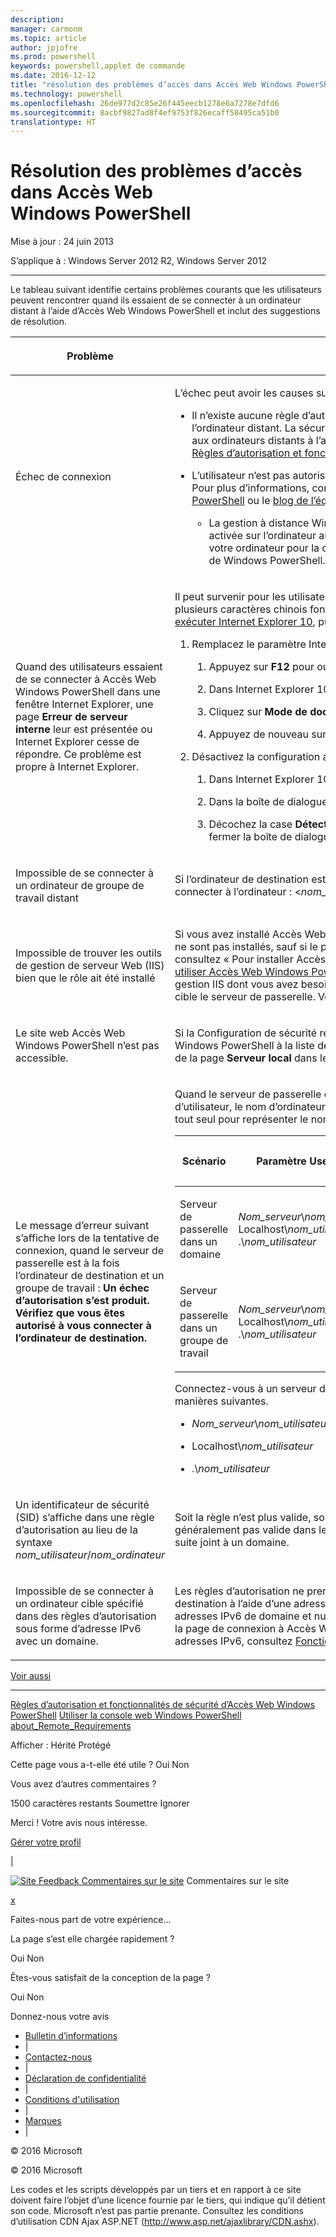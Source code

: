 ```yaml
---
description: 
manager: carmonm
ms.topic: article
author: jpjofre
ms.prod: powershell
keywords: powershell,applet de commande
ms.date: 2016-12-12
title: "résolution des problèmes d’accès dans Accès Web Windows PowerShell"
ms.technology: powershell
ms.openlocfilehash: 26de977d2c85e26f445eecb1278e6a7278e7dfd6
ms.sourcegitcommit: 8acbf9827ad8f4ef9753f826ecaff58495ca51b0
translationtype: HT
---
```

#  <a name="troubleshooting-access-problems-in-windows-powershell-web-access"></a>Résolution des problèmes d’accès dans Accès Web Windows PowerShell

Mise à jour : 24 juin 2013

S’applique à : Windows Server 2012 R2, Windows Server 2012

<a href="" id="BKMK_trouble"></a>

------------------------------------------------------------------------

Le tableau suivant identifie certains problèmes courants que les utilisateurs peuvent rencontrer quand ils essaient de se connecter à un ordinateur distant à l’aide d’Accès Web Windows PowerShell et inclut des suggestions de résolution.

<table>
<colgroup>
<col width="50%" />
<col width="50%" />
</colgroup>
<thead>
<tr class="header">
<th><p>Problème</p></th>
<th><p>Cause possible et solution</p></th>
</tr>
</thead>
<tbody>
<tr class="odd">
<td><p>Échec de connexion</p></td>
<td><p>L’échec peut avoir les causes suivantes.</p>
<ul>
<li><p>Il n’existe aucune règle d’autorisation qui autorise l’utilisateur à accéder à l’ordinateur, ni configuration de session spécifique sur l’ordinateur distant. La sécurité d’Accès Web Windows PowerShell est restrictive ; les utilisateurs doivent recevoir un accès explicite aux ordinateurs distants à l’aide de règles d’autorisation. Pour plus d’informations sur la création de règles d’autorisation, consultez <a href="https://technet.microsoft.com/en-us/library/dn282394(v=ws.11).aspx">Règles d’autorisation et fonctionnalités de sécurité d’Accès Web Windows PowerShell</a> dans ce guide.</p></li>
<li><p>L’utilisateur n’est pas autorisé à accéder à l’ordinateur de destination. Cet accès est déterminé par des listes de contrôle d’accès. Pour plus d’informations, consultez « Connexion à Accès Web Windows PowerShell » dans <a href="https://technet.microsoft.com/en-us/library/hh831417(v=ws.11).aspx">Utiliser la console web Windows PowerShell</a> ou le <a href="https://msdn.microsoft.com/library/windows/desktop/ee706585.aspx">blog de l’équipe Windows PowerShell</a>.</p>
<ul>
<li><p>La gestion à distance Windows PowerShell n’est peut-être pas activée sur l’ordinateur de destination. Vérifiez qu’elle est activée sur l’ordinateur auquel l’utilisateur essaie de se connecter. Pour plus d’informations, consultez « Comment configurer votre ordinateur pour la communication à distance » dans <a href="https://technet.microsoft.com/library/dd315349.aspx">about_Remote_Requirements</a> dans les rubriques d’aide conceptuelle de Windows PowerShell.</p></li>
</ul></li>
</ul></td>
</tr>
<tr class="even">
<td><p>Quand des utilisateurs essaient de se connecter à Accès Web Windows PowerShell dans une fenêtre Internet Explorer, une page <strong>Erreur de serveur interne</strong> leur est présentée ou Internet Explorer cesse de répondre. Ce problème est propre à Internet Explorer.</p></td>
<td><p>Il peut survenir pour les utilisateurs qui se sont connectés avec un nom de domaine contenant des caractères chinois ou si un ou plusieurs caractères chinois font partie du nom du serveur de passerelle. Pour contourner ce problème, l’utilisateur doit <a href="http://ie.microsoft.com/testdrive/info/downloads/Default.html">installer et exécuter Internet Explorer 10</a>, puis effectuer les étapes suivantes.</p>
<ol>
<li><p>Remplacez le paramètre Internet Explorer <strong>Mode de document</strong> par <strong>Normes Internet Explorer 10</strong>.</p>
<ol>
<li><p>Appuyez sur <strong>F12</strong> pour ouvrir la console Outils de développement.</p></li>
<li><p>Dans Internet Explorer 10, cliquez sur <strong>Mode navigateur</strong>, puis sélectionnez <strong>Internet Explorer 10</strong>.</p></li>
<li><p>Cliquez sur <strong>Mode de document</strong>, puis sur <strong>Normes Internet Explorer 10</strong>.</p></li>
<li><p>Appuyez de nouveau sur <strong>F12</strong> pour fermer la console Outils de développement.</p></li>
</ol></li>
<li><p>Désactivez la configuration automatique du proxy.</p>
<ol>
<li><p>Dans Internet Explorer 10, cliquez sur <strong>Outils</strong>, puis sur <strong>Options Internet</strong>.</p></li>
<li><p>Dans la boîte de dialogue <strong>Options Internet</strong>, sous l’onglet <strong>Connexions</strong>, cliquez sur <strong>Paramètres réseau</strong>.</p></li>
<li><p>Décochez la case <strong>Détecter automatiquement les paramètres de connexion</strong>. Cliquez sur <strong>OK</strong>, puis de nouveau sur <strong>OK</strong> pour fermer la boîte de dialogue <strong>Options Internet</strong>.</p></li>
</ol></li>
</ol></td>
</tr>
<tr class="odd">
<td><p>Impossible de se connecter à un ordinateur de groupe de travail distant</p></td>
<td><p>Si l’ordinateur de destination est membre d’un groupe de travail, utilisez la syntaxe suivante pour fournir votre nom d’utilisateur et vous connecter à l’ordinateur : &lt;<em>nom_groupe_de_travail</em>&gt;\&lt;<em>nom_utilisateur</em>&gt;</p></td>
</tr>
<tr class="even">
<td><p>Impossible de trouver les outils de gestion de serveur Web (IIS) bien que le rôle ait été installé</p></td>
<td><p>Si vous avez installé Accès Web Windows PowerShell à l’aide de l’applet de commande <span class="code">Install-WindowsFeature</span>, les outils de gestion ne sont pas installés, sauf si le paramètre <span class="code">IncludeManagementTools</span> est ajouté à l’applet de commande. Pour obtenir un exemple, consultez « Pour installer Accès Web Windows PowerShell à l’aide des applets de commande Windows PowerShell » dans <a href="https://technet.microsoft.com/en-us/library/hh831611(v=ws.11).aspx">Installer et utiliser Accès Web Windows PowerShell</a>. Vous pouvez ajouter la console du Gestionnaire des services Internet et d’autres outils de gestion IIS dont vous avez besoin en sélectionnant les outils dans une session de l’Assistant Ajout de rôles et de fonctionnalités qui cible le serveur de passerelle. Vous pouvez ouvrir l’Assistant Ajout de rôles et de fonctionnalités à partir du Gestionnaire de serveur.</p></td>
</tr>
<tr class="odd">
<td><p>Le site web Accès Web Windows PowerShell n’est pas accessible.</p></td>
<td><p>Si la Configuration de sécurité renforcée est activée dans Internet Explorer (IE ESC), vous pouvez ajouter le site web Accès Web Windows PowerShell à la liste des sites de confiance ou désactiver IE ESC. Vous pouvez désactiver IE ESC dans la vignette <strong>Propriétés</strong> de la page <strong>Serveur local</strong> dans le Gestionnaire de serveur.</p></td>
</tr>
<tr class="even">
<td><p>Le message d’erreur suivant s’affiche lors de la tentative de connexion, quand le serveur de passerelle est à la fois l’ordinateur de destination et un groupe de travail : <strong>Un échec d’autorisation s’est produit. Vérifiez que vous êtes autorisé à vous connecter à l’ordinateur de destination.</strong></p></td>
<td><p>Quand le serveur de passerelle est également le serveur de destination, et qu’il se trouve dans un groupe de travail, spécifiez le nom d’utilisateur, le nom d’ordinateur et le nom du groupe d’utilisateurs comme indiqué dans le tableau suivant. N’utilisez pas de point (.) tout seul pour représenter le nom de l’ordinateur.</p>
<div>
<table>
<colgroup>
<col width="20%" />
<col width="20%" />
<col width="20%" />
<col width="20%" />
<col width="20%" />
</colgroup>
<thead>
<tr class="header">
<th><p>Scénario</p></th>
<th><p>Paramètre UserName</p></th>
<th><p>Paramètre UserGroup</p></th>
<th><p>Paramètre ComputerName</p></th>
<th><p>Paramètre ComputerGroup</p></th>
</tr>
</thead>
<tbody>
<tr class="odd">
<td><p>Serveur de passerelle dans un domaine</p></td>
<td><p><em>Nom_serveur</em>\<em>nom_utilisateur</em>, Localhost\<em>nom_utilisateur</em> ou .\<em>nom_utilisateur</em></p></td>
<td><p><em>Nom_serveur</em>\<em>groupe_utilisateurs</em>, Localhost\<em>groupe_utilisateurs</em> ou .\<em>groupe_utilisateurs</em></p></td>
<td><p>Nom complet du serveur de passerelle ou Localhost</p></td>
<td><p><em>Nom_serveur</em>\<em>groupe_ordinateurs</em>, Localhost\<em>groupe_ordinateurs</em> ou .\<em>groupe_ordinateurs</em></p></td>
</tr>
<tr class="even">
<td><p>Serveur de passerelle dans un groupe de travail</p></td>
<td><p><em>Nom_serveur</em>\<em>nom_utilisateur</em>, Localhost\<em>nom_utilisateur</em> ou .\<em>nom_utilisateur</em></p></td>
<td><p><em>Nom_serveur</em>\<em>groupe_utilisateurs</em>, Localhost\<em>groupe_utilisateurs</em> ou .\<em>groupe_utilisateurs</em></p></td>
<td><p>Nom du serveur</p></td>
<td><p><em>Nom_serveur</em>\<em>groupe_ordinateurs</em>, Localhost\<em>groupe_ordinateurs</em> ou .\<em>groupe_ordinateurs</em></p></td>
</tr>
</tbody>
</table>
</div>
<p>Connectez-vous à un serveur de passerelle en tant qu’ordinateur cible à l’aide d’informations d’identification formatées de l’une des manières suivantes.</p>
<ul>
<li><p><em>Nom_serveur</em>\<em>nom_utilisateur</em></p></li>
<li><p>Localhost\<em>nom_utilisateur</em></p></li>
<li><p>.\<em>nom_utilisateur</em></p></li>
</ul></td>
</tr>
<tr class="odd">
<td><p>Un identificateur de sécurité (SID) s’affiche dans une règle d’autorisation au lieu de la syntaxe <em>nom_utilisateur</em>/<em>nom_ordinateur</em> </p></td>
<td><p>Soit la règle n’est plus valide, soit la requête des services de domaine Active Directory a échoué. Une règle d’autorisation n’est généralement pas valide dans les scénarios où le serveur de passerelle était à un moment donné dans un groupe de travail, puis par la suite joint à un domaine.</p></td>
</tr>
<tr class="even">
<td><p>Impossible de se connecter à un ordinateur cible spécifié dans des règles d’autorisation sous forme d’adresse IPv6 avec un domaine.</p></td>
<td><p>Les règles d’autorisation ne prennent pas en charge une adresse IPv6 sous forme de nom de domaine. Pour spécifier un ordinateur de destination à l’aide d’une adresse IPv6, utilisez l’adresse IPv6 d’origine (qui contient des deux-points) dans la règle d’autorisation. Les adresses IPv6 de domaine et numériques (avec des signes deux-points) sont prises en charge en tant que nom d’ordinateur cible dans la page de connexion à Accès Web Windows PowerShell, mais pas dans les règles d’autorisation. Pour plus d’informations sur les adresses IPv6, consultez <a href="https://technet.microsoft.com/library/cc781672.aspx">Fonctionnement d’IPv6</a>.</p></td>
</tr>
</tbody>
</table>

<a href="javascript:void(0)" class="LW_CollapsibleArea_TitleAhref" title="Collapse"><span class="cl_CollapsibleArea_expanding LW_CollapsibleArea_Img"></span><span class="LW_CollapsibleArea_Title">Voir aussi</span></a>
<a href="/en-us/library/dn282395(v=ws.11).aspx#Anchor_1" class="LW_CollapsibleArea_Anchor_Img" title="Right-click to copy and share the link for this section"></a>

------------------------------------------------------------------------

[Règles d’autorisation et fonctionnalités de sécurité d’Accès Web Windows PowerShell](https://technet.microsoft.com/en-us/library/dn282394(v=ws.11).aspx)
[Utiliser la console web Windows PowerShell](https://technet.microsoft.com/en-us/library/hh831417(v=ws.11).aspx)
[about_Remote_Requirements](https://technet.microsoft.com/library/dd315349.aspx)

<span>Afficher :</span> Hérité Protégé

<span class="stdr-votetitle">Cette page vous a-t-elle été utile ?</span>
Oui Non

Vous avez d’autres commentaires ?

<span class="stdr-count"><span class="stdr-charcnt">1500</span> caractères restants</span> Soumettre Ignorer

<span class="stdr-thankyou">Merci !</span> <span class="stdr-appreciate">Votre avis nous intéresse.</span>

[Gérer votre profil](https://social.technet.microsoft.com/profile)

|

<a href="javascript:void(0)" id="SiteFeedbackLinkOpener"><span id="FeedbackButton" class="FeedbackButton clip20x21"> <img src="https://i-technet.sec.s-msft.com/Areas/Epx/Content/Images/ImageSprite.png?v=635975720914499532" alt="Site Feedback" id="feedBackImg" class="cl_footer_feedback_icon" /> </span>Commentaires sur le site</a> Commentaires sur le site

<a href="javascript:void(0)" id="SiteFeedbackLinkCloser">x</a>

Faites-nous part de votre expérience...

La page s’est elle chargée rapidement ?

<span> Oui<span> </span></span> <span> Non<span> </span></span>

Êtes-vous satisfait de la conception de la page ?

<span> Oui<span> </span></span> <span> Non<span> </span></span>

Donnez-nous votre avis

-   [Bulletin d’informations](https://technet.microsoft.com/cc543196.aspx)
-   |
-   [Contactez-nous](https://technet.microsoft.com/cc512759.aspx)
-   |
-   [Déclaration de confidentialité](https://privacy.microsoft.com/privacystatement)
-   |
-   [Conditions d'utilisation](https://technet.microsoft.com/cc300389.aspx)
-   |
-   [Marques](https://www.microsoft.com/en-us/legal/intellectualproperty/Trademarks/)
-   |

© 2016 Microsoft

© 2016 Microsoft

Les codes et les scripts développés par un tiers et en rapport à ce site doivent faire l’objet d’une licence fournie par le tiers, qui indique qu’il détient son code. Microsoft n’est pas partie prenante. Consultez les conditions d’utilisation CDN Ajax ASP.NET (http://www.asp.net/ajaxlibrary/CDN.ashx).
<img src="https://m.webtrends.com/dcsjwb9vb00000c932fd0rjc7_5p3t/njs.gif?dcsuri=/nojavascript&amp;WT.js=No" alt="DCSIMG" id="Img1" width="1" height="1" />


